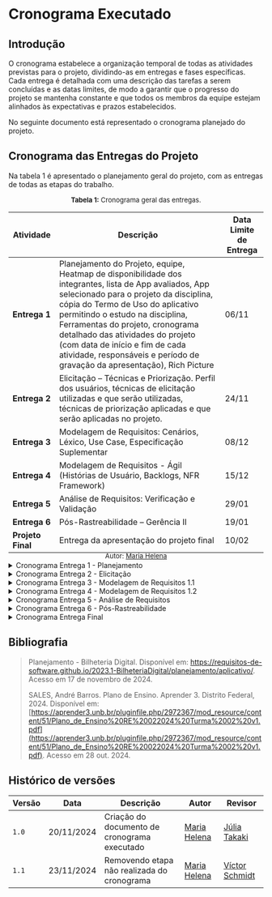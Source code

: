 # Cronograma Executado

## Introdução
O cronograma estabelece a organização temporal de todas as atividades previstas para o projeto, dividindo-as em entregas e fases específicas. Cada entrega é detalhada com uma descrição das tarefas a serem concluídas e as datas limites, de modo a garantir que o progresso do projeto se mantenha constante e que todos os membros da equipe estejam alinhados às expectativas e prazos estabelecidos.

No seguinte documento está representado o cronograma planejado do projeto.

## Cronograma das Entregas do Projeto
Na tabela 1 é apresentado o planejamento geral do projeto, com as entregas de todas as etapas do trabalho.
</br>
<div style="display: flex; align-items: center;">
<span style="font-size: 13px; display: inline-block; margin-left: auto; margin-right: auto"><strong>Tabela 1:</strong> Cronograma geral das entregas.</span>
</div>
<table>
  <thead>
    <tr>
      <th>Atividade</th>
      <th>Descrição</th>
      <th>Data Limite de Entrega</th>
    </tr>
  </thead>
  <tbody>
    <tr>
      <td><strong>Entrega 1</strong></td>
      <td>Planejamento do Projeto, equipe, Heatmap de disponibilidade dos integrantes, lista de App avaliados, App selecionado para o projeto da disciplina, cópia do Termo de Uso do aplicativo permitindo o estudo na disciplina, Ferramentas do projeto, cronograma detalhado das atividades do projeto (com data de início e fim de cada atividade, responsáveis e período de gravação da apresentação), Rich Picture</td>
      <td>06/11</td>
    </tr>
    <tr>
      <td><strong>Entrega 2</strong></td>
      <td>Elicitação – Técnicas e Priorização. Perfil dos usuários, técnicas de elicitação utilizadas e que serão utilizadas, técnicas de priorização aplicadas e que serão aplicadas no projeto.</td>
      <td>24/11</td>
    </tr>
    <tr>
      <td><strong>Entrega 3</strong></td>
      <td>Modelagem de Requisitos: Cenários, Léxico, Use Case, Especificação Suplementar</td>
      <td>08/12</td>
    </tr>
    <tr>
      <td><strong>Entrega 4</strong></td>
      <td>Modelagem de Requisitos - Ágil (Histórias de Usuário, Backlogs, NFR Framework)</td>
      <td>15/12</td>
    </tr>
    <tr>
      <td><strong>Entrega 5</strong></td>
      <td>Análise de Requisitos: Verificação e Validação</td>
      <td>29/01</td>
    </tr>
    <tr>
      <td><strong>Entrega 6</strong></td>
      <td>Pós-Rastreabilidade – Gerência II</td>
      <td>19/01</td>
    </tr>
    <tr>
      <td><strong>Projeto Final</strong></td>
      <td>Entrega da apresentação do projeto final</td>
      <td>10/02</td>
    </tr>
  </tbody>
</table>
<div style="display: flex; align-items: center;">
<span style="font-size: 13px; display: inline-block; margin-top: -20px; margin-left: auto; margin-right: auto">Autor: <a href="https://github.com/MariaCHelena" target="blank">Maria Helena</a></span>
</div>

<details>
<summary>Cronograma Entrega 1 - Planejamento</summary>
<div style="padding: 8px">
  </br>
  A primeira entrega foca no planejamento do projeto. Isso inclui a definição da equipe, levantamento das ferramentas, escolha do aplicativo a ser analisado e elaboração do cronograma. Também envolve o desenvolvimento de uma representação visual do projeto, como o Rich Picture, para facilitar o entendimento das principais partes interessadas.
  <span style="width: 100%; display: flex; align-items: center; margin-top: 20px; margin-bottom: 12px">
    <strong style="font-size: 16px; display: inline-block; margin: 0px auto">Cronograma Executado</strong>
  </span>
  Na tabela 2 possui o cronograma executado da primeira entrega do projeto.
  </br>
  </br>
  <span style="width: 100%; display: flex; align-items: center">
    <p style="font-size: 13px; display: inline-block; margin: 0px auto"><strong>Tabela 2:</strong> Cronograma executado da primeira entrega.</p>
  </span>
  <table>
    <thead>
      <tr>
        <th>Título</th>
        <th>Autor(es)</th>
        <th>Revisor</th>
        <th>Início</th>
        <th>Entrega</th>
        <th>Período de revisão</th>
      </tr>
    </thead>
    <tbody>
      <tr>
        <td>Heatmap</td>
        <td>Victor Rodrigues</td>
        <td>Victor Rodrigues, Victor Schmidt, Thales Euflauzino, Maria Helena e Júlia Takaki</td>
        <td>22/10</td>
        <td>22/10</td>
        <td>de 22/10 a 23/10</td>
      </tr>
      <tr>
        <td>Integrantes da Equipe</td>
        <td>Thales Euflauzino</td>
        <td>Victor Schmidt</td>
        <td>23/10</td>
        <td>24/10</td>
        <td>de 24/10 a 25/10</td>
      </tr>
      <tr>
        <td>Documentação MKDocs</td>
        <td>Thales Euflauzino</td>
        <td>Júlia Takaki</td>
        <td>23/10</td>
        <td>24/10</td>
        <td>de 24/10 a 25/10</td>
      </tr>
      <tr>
        <td>Estruturação da GitHub Pages</td>
        <td>Thales Euflauzino</td>
        <td>Victor Schmidt</td>
        <td>23/10</td>
        <td>24/10</td>
        <td>de 24/10 a 25/10</td>
      </tr>
      <tr>
        <td>Cronograma Planejado</td>
        <td>Maria Helena</td>
        <td>Victor Schmidt</td>
        <td>23/10</td>
        <td>24/10</td>
        <td>de 24/10 a 02/11</td>
      </tr>
      <tr>
        <td>Lista de Apps Avaliados</td>
        <td>Victor Rodrigues, Victor Schmidt, Thales Euflauzino, Maria Helena e Júlia Takaki</td>
        <td>Thales Euflauzino, Victor Rodrigues, Victor Schmidt</td>
        <td>23/10</td>
        <td>29/10</td>
        <td>de 29/10 a 30/10</td>
      </tr>
      <tr>
        <td>App Escolhido</td>
        <td>Júlia Takaki e Victor Rodrigues</td>
        <td>Victor Rodrigues, Victor Schmidt, Thales Euflauzino, Maria Helena e Júlia Takaki</td>
        <td>28/10</td>
        <td>28/10</td>
        <td>de 28/10 a 29/10</td>
      </tr>
      <tr>
        <td>Termo de Uso do aplicativo selecionado</td>
        <td>Victor Rodrigues</td>
        <td>Júlia Takaki</td>
        <td>28/10</td>
        <td>28/10</td>
        <td>de 28/10 a 29/10</td>
      </tr>
      <tr>
        <td>Ferramentas Utilizadas para o Projeto</td>
        <td>Júlia Takaki</td>
        <td>Victor Rodrigues e Thales Euflauzino</td>
        <td>23/10</td>
        <td>28/10</td>
        <td>de 28/10 a 29/10</td>
      </tr>
      <tr>
        <td>Rich Picture do Projeto</td>
        <td>Júlia Takaki</td>
        <td>Thales Euflauzino</td>
        <td>23/10</td>
        <td>28/10</td>
        <td>de 28/10 a 29/10</td>
      </tr>
      <tr>
        <td>Gravação da Apresentação</td>
        <td>Victor Rodrigues, Victor Schmidt, Thales Euflauzino, Maria Helena e Júlia Takaki</td>
        <td>Maria Helena</td>
        <td>28/10</td>
        <td>02/11</td>
        <td>02/11</td>
      </tr>
      <tr>
      <td>Revisão pós apresentação</td>
        <td>Thales Euflauzino</td>
        <td>Victor Rodrigues</td>
        <td>12/11</td>
        <td>13/11</td>
        <td>13/11</td>
      </tr>
    </tbody>
  </table>
  <span style="width: 100%; display: flex; align-items: center; margin-top: -10px">
    <p style="font-size: 13px; display: inline-block; margin: 0px auto">Autor: <a href="https://github.com/MariaCHelena" target="blank">Maria Helena</a></p>
  </span>
</div>
</details>

<details>
<summary>Cronograma Entrega 2 - Elicitação</summary>
<div style="padding: 8px">
  </br>
  Nesta fase, ocorre a elicitação e priorização dos requisitos. As técnicas de elicitação e priorização são selecionadas e aplicadas para definir claramente os perfis de usuários e as necessidades do projeto. Essa etapa é crucial para garantir que todos os requisitos essenciais sejam capturados de forma clara e organizada.
  <span style="width: 100%; display: flex; align-items: center; margin-top: 20px; margin-bottom: 12px">
    <strong style="font-size: 16px; display: inline-block; margin: 0px auto">Cronograma Executado</strong>
  </span>
  Na tabela 3 possui o cronograma executado da segunda entrega do projeto.
  </br>
  </br>
  <span style="width: 100%; display: flex; align-items: center">
    <p style="font-size: 13px; display: inline-block; margin: 0px auto"><strong>Tabela 3:</strong> Cronograma executado da segunda entrega.</p>
  </span>
  <table>
    <thead>
      <tr>
        <th>Título</th>
        <th>Autor(es)</th>
        <th>Revisor</th>
        <th>Início</th>
        <th>Entrega</th>
        <th>Período de revisão</th>
      </tr>
    </thead>
    <tbody>
      <tr>
        <td>Definições de personas e perfis de usuário</td>
        <td>Victor Rodrigues</td>
        <td>Thales Euflauzino</td>
        <td>19/11</td>
        <td>20/11</td>
        <td>23/11</td>
      </tr>
      <tr>
        <td>Definição das técnicas de elicitação de priorização que serão utilizadas no projeto</td>
        <td>Maria Helena</td>
        <td>Júlia Takaki</td>
        <td>15/11</td>
        <td>16/11</td>
        <td>19/11</td>
      </tr>
      <tr>
        <td>Introspecção para a elicitação dos requisitos</td>
        <td>Victor Schmidt</td>
        <td>Thales Euflauzino</td>
        <td>15/11</td>
        <td>15/11</td>
        <td>15/11</td>
      </tr>
      <tr>
        <td>Criação dos questionários</td>
        <td>Júlia Takaki</td>
        <td>Thales Euflauzino</td>
        <td>18/11</td>
        <td>20/11</td>
        <td>21/11 a 23/11</td>
      </tr>
      <tr>
        <td>Grupo de Foco para elicitação de requisitos</td>
        <td>Thales Euflauzino, Maria Helena e Victor Schmidt</td>
        <td>Thales Euflauzino</td>
        <td>20/11</td>
        <td>20/11</td>
        <td>23/11</td>
      </tr>
      <tr>
        <td>Brainstorming</td>
        <td>Víctor Schmidt</td>
        <td>Thales Euflauzino e Maria Helena</td>
        <td>18/11</td>
        <td>20/11</td>
        <td>20/11</td>
      </tr>
      <tr>
        <td>Desenvolvimento do glossário para coleta de requistos</td>
        <td>Júlia Takaki</td>
        <td>Thales Euflauzino</td>
        <td>21/11</td>
        <td>21/11</td>
        <td>21/11</td>
      </tr>
      <tr>
        <td>Priorização dos requisitos</td>
        <td>Victor Rodrigues</td>
        <td>Thales Euflauzino</td>
        <td>21/11</td>
        <td>21/11</td>
        <td>22/11</td>
      </tr>
      <tr>
        <td>Gravação da Apresentação</td>
        <td>Victor Rodrigues, Victor Schmidt, Thales Euflauzino, Maria Helena e Júlia Takaki</td>
        <td>Victor Schmidt</td>
        <td>23/11</td>
        <td>23/11</td>
        <td>23/11</td>
      </tr>
      <tr>
      <td>Revisão pós apresentação</td>
        <td>Maria Helena</td>
        <td>Victor Schmidt</td>
        <td> - </td>
        <td> - </td>
        <td> - </td>
      </tr>
    </tbody>
  </table>
  <span style="width: 100%; display: flex; align-items: center; margin-top: -10px">
    <p style="font-size: 13px; display: inline-block; margin: 0px auto">Autor: <a href="https://github.com/MariaCHelena" target="blank">Maria Helena</a></p>
  </span>
</div>
</details>

<details>
<summary>Cronograma Entrega 3 - Modelagem de Requisitos 1.1</summary>
<div style="padding: 8px">
  </br>
  A terceira entrega concentra-se na modelagem dos requisitos por meio de cenários, léxicos, casos de uso e especificações suplementares. Esta etapa visa documentar o comportamento esperado do sistema e detalhar os requisitos de maneira formal.
  <span style="width: 100%; display: flex; align-items: center; margin-top: 20px; margin-bottom: 12px">
    <strong style="font-size: 16px; display: inline-block; margin: 0px auto">Cronograma Executado</strong>
  </span>
  Na tabela 4 possui o cronograma executado da terceira entrega do projeto.
  </br>
  </br>
  <span style="width: 100%; display: flex; align-items: center">
    <p style="font-size: 13px; display: inline-block; margin: 0px auto"><strong>Tabela 4:</strong> Cronograma executado da terceira entrega.</p>
  </span>
    <table>
    <thead>
      <tr>
        <th>Título</th>
        <th>Autor(es)</th>
        <th>Revisor</th>
        <th>Início</th>
        <th>Entrega</th>
        <th>Período de revisão</th>
      </tr>
    </thead>
    <tbody>
      <tr>
        <td>Modelagem de Requisitos: Cenários</td>
        <td>Victor Rodrigues e Maria Helena</td>
        <td>Thales Euflauzino</td>
        <td>-</td>
        <td>-</td>
        <td>-</td>
      </tr>
      <tr>
        <td>Modelagem de Requisitos: Léxicos</td>
        <td>Thales Euflauzino</td>
        <td>Maria Helena</td>
        <td>28/11</td>
        <td>30/11</td>
        <td>30/11 - 01/12</td>
      </tr>
      <tr>
        <td>Modelagem de Requisitos: Use Cases</td>
        <td>Victor Schmidt e Victor Rodrigues</td>
        <td>Júlia Takaki</td>
        <td>-</td>
        <td>-</td>
        <td>-</td>
      </tr>
      <tr>
        <td>Modelagem de Requisitos: Especificação Suplementar</td>
        <td>Thales Euflauzino e Maria Helena</td>
        <td>Victor Schmidt</td>
        <td>-</td>
        <td>-</td>
        <td>-</td>
      </tr>
      <tr>
        <td>Gravação da Apresentação</td>
        <td>Victor Rodrigues, Victor Schmidt, Thales Euflauzino, Maria Helena e Júlia Takaki</td>
        <td>Victor Rodrigues</td>
        <td>-</td>
        <td>-</td>
        <td>-</td>
      </tr>
      <tr>
      <td>Revisão pós apresentação</td>
        <td>Julia Takaki</td>
        <td>Thales Euflauzino</td>
        <td> - </td>
        <td> - </td>
        <td> - </td>
      </tr>
    </tbody>
  </table>
  <span style="width: 100%; display: flex; align-items: center; margin-top: -10px">
    <p style="font-size: 13px; display: inline-block; margin: 0px auto">Autor: <a href="https://github.com/MariaCHelena" target="blank">Maria Helena</a></p>
  </span>
</div>
</details>

<details>
<summary>Cronograma Entrega 4 - Modelagem de Requisitos 1.2</summary>
<div style="padding: 8px">
  </br>
  A quarta entrega adota uma abordagem ágil para a modelagem de requisitos, utilizando histórias de usuário e backlog. Isso permite uma adaptação mais flexível aos requisitos, proporcionando uma visão iterativa e incremental do desenvolvimento do projeto.
  <span style="width: 100%; display: flex; align-items: center; margin-top: 20px; margin-bottom: 12px">
    <strong style="font-size: 16px; display: inline-block; margin: 0px auto">Cronograma Executado</strong>
  </span>
  Na tabela 5 possui o cronograma executado da terceira entrega do projeto.
  </br>
  </br>
  <span style="width: 100%; display: flex; align-items: center">
    <p style="font-size: 13px; display: inline-block; margin: 0px auto"><strong>Tabela 5:</strong> Cronograma executado da quarta entrega.</p>
  </span>
  <table>
    <thead>
      <tr>
        <th>Título</th>
        <th>Autor(es)</th>
        <th>Revisor</th>
        <th>Início</th>
        <th>Entrega</th>
        <th>Período de revisão</th>
      </tr>
    </thead>
    <tbody>
      <tr>
        <td>Modelagem de Requisitos - Ágil: Histórias de Usuário</td>
        <td>Victor Rodrigues e Maria Helena</td>
        <td>Thales Euflauzino</td>
        <td>-</td>
        <td>-</td>
        <td>-</td>
      </tr>
      <tr>
        <td>Modelagem de Requisitos - Ágil: Backlogs</td>
        <td>Victor Schmidt e Thales Euflauzino</td>
        <td>Júlia Takaki</td>
        <td>-</td>
        <td>-</td>
        <td>-</td>
      </tr>
      <tr>
        <td>Modelagem de Requisitos - Ágil: NFR Framework</td>
        <td> Júlia Takaki e Victor Rodrigues</td>
        <td>Victor Schmidt</td>
        <td>-</td>
        <td>-</td>
        <td>-</td>
      </tr>
      <tr>
        <td>Gravação da Apresentação</td>
        <td>Victor Rodrigues, Victor Schmidt, Thales Euflauzino, Maria Helena e Júlia Takaki</td>
        <td>Thales Euflauzino</td>
        <td>-</td>
        <td>-</td>
        <td>-</td>
      </tr>
      <tr>
      <td>Revisão pós apresentação</td>
        <td>Maria Helena</td>
        <td>Júlia Takaki</td>
        <td> - </td>
        <td> - </td>
        <td> - </td>
      </tr>
    </tbody>
  </table>
  <span style="width: 100%; display: flex; align-items: center; margin-top: -10px">
    <p style="font-size: 13px; display: inline-block; margin: 0px auto">Autor: <a href="https://github.com/MariaCHelena" target="blank">Maria Helena</a></p>
  </span>
</div>
</details>

<details>
<summary>Cronograma Entrega 5 - Análise de Requisitos</summary>
<div style="padding: 8px">
  </br>
  Aqui, a ênfase é na Verificação e Validação dos requisitos coletados. Este é o momento de garantir que os requisitos estejam completos, consistentes e que o sistema esteja alinhado com as expectativas dos usuários.
  <span style="width: 100%; display: flex; align-items: center; margin-top: 20px; margin-bottom: 12px">
    <strong style="font-size: 16px; display: inline-block; margin: 0px auto">Cronograma Executado</strong>
  </span>
  Na tabela 6 possui o cronograma executado da quinta entrega do projeto.
  </br>
  </br>
  <span style="width: 100%; display: flex; align-items: center">
    <p style="font-size: 13px; display: inline-block; margin: 0px auto"><strong>Tabela 6:</strong> Cronograma executado da quinta entrega.</p>
  </span>
  <table>
    <thead>
      <tr>
        <th>Título</th>
        <th>Autor(es)</th>
        <th>Revisor</th>
        <th>Início</th>
        <th>Entrega</th>
        <th>Período de revisão</th>
      </tr>
    </thead>
    <tbody>
      <tr>
        <td>Verificação dos Requisitos</td>
        <td>Maria Helena e Júlia Takaki</td>
        <td>Victor Rodrigues</td>
        <td>-</td>
        <td>-</td>
        <td>-</td>
      </tr>
      <tr>
        <td>Validação dos Requisitos</td>
        <td>Thales Euflauzino e Victor Schmidt</td>
        <td>Maria Helena</td>
        <td>-</td>
        <td>-</td>
        <td>-</td>
      </tr>
      <tr>
        <td>Inspeção de todos os artefatos</td>
        <td>Victor Rodrigues</td>
        <td>Thales Euflauzino</td>
        <td>-</td>
        <td>-</td>
        <td>-</td>
      </tr>
      <tr>
        <td>Gravação da Apresentação</td>
        <td>Victor Rodrigues, Victor Schmidt, Thales Euflauzino, Maria Helena e Júlia Takaki</td>
        <td>Júlia Takaki</td>
        <td>-</td>
        <td>-</td>
        <td>-</td>
      </tr>
      <tr>
      <td>Revisão pós apresentação</td>
        <td>Victor Schmidt</td>
        <td>Julia Takaki</td>
        <td> - </td>
        <td> - </td>
        <td> - </td>
      </tr>
    </tbody>
  </table>
  <span style="width: 100%; display: flex; align-items: center; margin-top: -10px">
    <p style="font-size: 13px; display: inline-block; margin: 0px auto">Autor: <a href="https://github.com/MariaCHelena" target="blank">Maria Helena</a></p>
  </span>
</div>
</details>

<details>
<summary>Cronograma Entrega 6 - Pós-Rastreabilidade</summary>
<div style="padding: 8px">
  </br>
  Nesta fase, a pós-rastreabilidade e a gestão avançada dos requisitos são abordados, permitindo que o projeto mantenha uma trilha clara de cada requisito ao longo do desenvolvimento e possibilite um acompanhamento eficiente das mudanças.
  <span style="width: 100%; display: flex; align-items: center; margin-top: 20px; margin-bottom: 12px">
    <strong style="font-size: 16px; display: inline-block; margin: 0px auto">Cronograma Executado</strong>
  </span>
  Na tabela 7 possui o cronograma executado da sexta entrega do projeto.
  </br>
  </br>
  <span style="width: 100%; display: flex; align-items: center">
    <p style="font-size: 13px; display: inline-block; margin: 0px auto"><strong>Tabela 7:</strong> Cronograma executado da sexta entrega.</p>
  </span>
  <table>
    <thead>
      <tr>
        <th>Título</th>
        <th>Autor(es)</th>
        <th>Revisor</th>
        <th>Início</th>
        <th>Entrega</th>
        <th>Período de revisão</th>
      </tr>
    </thead>
    <tbody>
      <tr>
        <td>Criação do documento inicial de pós-rastreabilidade</td>
        <td>Maria Helena</td>
        <td>Thales Euflauzino</td>
        <td>-</td>
        <td>-</td>
        <td>-</td>
      </tr>
      <tr>
        <td>Pós-Rastreabilidade: Backward Form</td>
        <td>Thales Euflauzino e Victor Schmidt</td>
        <td>Maria Helena</td>
        <td>-</td>
        <td>-</td>
        <td>-</td>
      </tr>
      <tr>
        <td>Pós-Rastreabilidade: Forward Form</td>
        <td>Victor Rodrigues e Júlia Takaki</td>
        <td>Victor Schmidt</td>
        <td>-</td>
        <td>-</td>
        <td>-</td>
      </tr>
      <tr>
        <td>Gravação da Apresentação</td>
        <td>Victor Rodrigues, Victor Schmidt, Thales Euflauzino, Maria Helena e Júlia Takaki</td>
        <td>Júlia Takaki</td>
        <td>-</td>
        <td>-</td>
        <td>-</td>
      </tr>
      <tr>
      <td>Revisão pós apresentação</td>
        <td>Thales Euflauzino</td>
        <td>Victor Rodrigues</td>
        <td> - </td>
        <td> - </td>
        <td> - </td>
      </tr>
    </tbody>
  </table>
  <span style="width: 100%; display: flex; align-items: center; margin-top: -10px">
    <p style="font-size: 13px; display: inline-block; margin: 0px auto">Autor: <a href="https://github.com/MariaCHelena" target="blank">Maria Helena</a></p>
  </span>
</div>
</details>

<details>
<summary>Cronograma Entrega Final</summary>
<div style="padding: 8px">
  </br>
  A última etapa do cronograma é a entrega do projeto final, culminando na apresentação do trabalho desenvolvido.
  <span style="width: 100%; display: flex; align-items: center; margin-top: 20px; margin-bottom: 12px">
    <strong style="font-size: 16px; display: inline-block; margin: 0px auto">Cronograma Executado</strong>
  </span>
  Na tabela 8 possui o cronograma executado da entrega final do projeto.
  </br>
  </br>
  <span style="width: 100%; display: flex; align-items: center">
    <p style="font-size: 13px; display: inline-block; margin: 0px auto"><strong>Tabela 8:</strong> Cronograma executado da entrega final.</p>
  </span>
  <table>
    <thead>
      <tr>
        <th>Título</th>
        <th>Autor(es)</th>
        <th>Revisor</th>
        <th>Início</th>
        <th>Entrega</th>
        <th>Período de revisão</th>
      </tr>
    </thead>
    <tbody>
      <tr>
        <td>Complementos e Revisões do Projeto Final</td>
        <td>Victor Rodrigues, Victor Schmidt, Thales Euflauzino, Maria Helena e Júlia Takaki</td>
        <td>Victor Rodrigues, Maria Helena e Júlia Takaki</td>
        <td>-</td>
        <td>-</td>
        <td>-</td>
      </tr>
      <tr>
        <td>Desenvolvimento de relatório das revisões e ajustes dos artefatos</td>
        <td>Victor Rodrigues, Victor Schmidt, Thales Euflauzino, Maria Helena e Júlia Takaki</td>
        <td>Victor Schmidt e Thales Euflauzino</td>
        <td>-</td>
        <td>-</td>
        <td>-</td>
      </tr>
      <tr>
        <td>Gravação da Apresentação</td>
        <td>Victor Rodrigues, Victor Schmidt, Thales Euflauzino, Maria Helena e Júlia Takaki</td>
        <td>Júlia Takaki</td>
        <td>-</td>
        <td>-</td>
        <td>-</td>
      </tr>
    </tbody>
  </table>
  <span style="width: 100%; display: flex; align-items: center; margin-top: -10px">
    <p style="font-size: 13px; display: inline-block; margin: 0px auto">Autor: <a href="https://github.com/MariaCHelena" target="blank">Maria Helena</a></p>
  </span>
</div>
</details>

## Bibliografia

> Planejamento - Bilheteria Digital. Disponível em: <https://requisitos-de-software.github.io/2023.1-BilheteriaDigital/planejamento/aplicativo/>. Acesso em 17 de novembro de 2024.
>
> SALES, André Barros. Plano de Ensino. Aprender 3. Distrito Federal, 2024. Disponível em: [https://aprender3.unb.br/pluginfile.php/2972367/mod_resource/content/51/Plano_de_Ensino%20RE%20022024%20Turma%2002%20v1.pdf](https://aprender3.unb.br/pluginfile.php/2972367/mod_resource/content/51/Plano_de_Ensino%20RE%20022024%20Turma%2002%20v1.pdf). Acesso em 28 out. 2024.


## Histórico de versões
| Versão | Data       | Descrição | Autor     |       Revisor         |
| ------ | ---------- | --------- | --------- | --------------------- |
| `1.0` | 20/11/2024  | Criação do documento de cronograma executado | [Maria Helena](https://github.com/MariaCHelena) |[Júlia Takaki](https://github.com/juliatakaki)|
| `1.1` | 23/11/2024  | Removendo etapa não realizada do cronograma | [Maria Helena](https://github.com/MariaCHelena) | [Víctor Schmidt](https://github.com/moonshinerd) |
